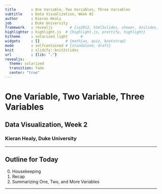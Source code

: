 ```yaml
---
title       : One Variable, Two Variables, Three Variables
subtitle    : Data Visualization, Week 02
author      : Kieran Healy
job         : Duke University
framework   : revealjs        # {io2012, html5slides, shower, dzslides, ...}
highlighter : highlight.js  # {highlight.js, prettify, highlight}
hitheme     : solarized_light      # 
widgets     : []            # {mathjax, quiz, bootstrap}
mode        : selfcontained # {standalone, draft}
knit        : slidify::knit2slides
url         : {lib: "."}
revealjs:
  theme: solarized
  transition: fade
  center: "true"
---
```


<style type='text/css'>
.reveal {
  font-size: 28px;  
}
</style>





# One Variable, Two Variable, Three Variables

## Data Visualization, Week 2

### Kieran Healy, Duke University

---

## Outline for Today

0. Housekeeping
1. Recap
2. Summarizing One, Two, and More Variables

--- 

